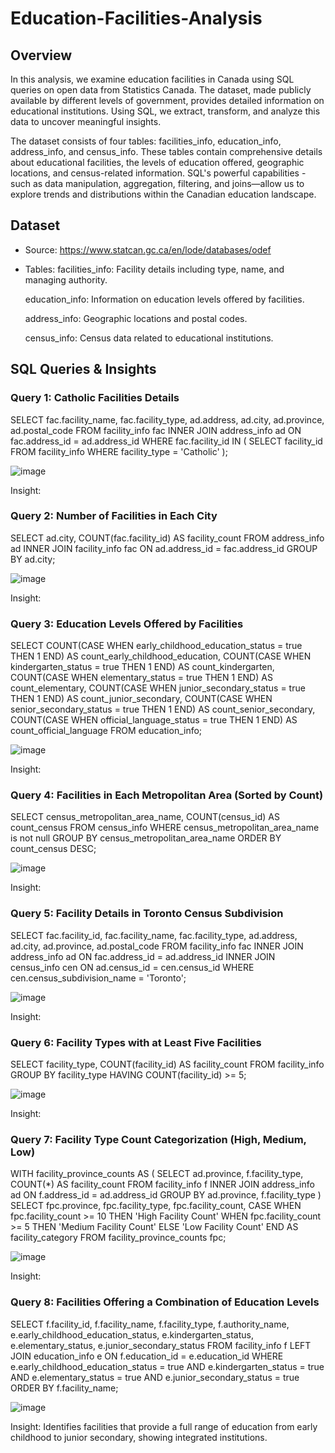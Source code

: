 # Education-Facilities-Analysis

## Overview
In this analysis, we examine education facilities in Canada using SQL queries on open data from Statistics Canada. The dataset, made publicly available by different levels of government, provides detailed information on educational institutions. Using SQL, we extract, transform, and analyze this data to uncover meaningful insights.

The dataset consists of four tables: facilities_info, education_info, address_info, and census_info. These tables contain comprehensive details about educational facilities, the levels of education offered, geographic locations, and census-related information. SQL's powerful capabilities - such as data manipulation, aggregation, filtering, and joins—allow us to explore trends and distributions within the Canadian education landscape.

## Dataset
* Source: https://www.statcan.gc.ca/en/lode/databases/odef
* Tables:
  facilities_info: Facility details including type, name, and managing authority.

  education_info: Information on education levels offered by facilities.

  address_info: Geographic locations and postal codes.

  census_info: Census data related to educational institutions.

## SQL Queries & Insights

### Query 1: Catholic Facilities Details
SELECT fac.facility_name, fac.facility_type, ad.address, ad.city, ad.province, ad.postal_code
FROM facility_info fac
INNER JOIN address_info ad ON fac.address_id = ad.address_id
WHERE fac.facility_id IN (
    SELECT facility_id
    FROM facility_info
    WHERE facility_type = 'Catholic'
);

![image](https://github.com/user-attachments/assets/a9d18f24-6b5a-495f-92bb-a83316e85332)


Insight: 

### Query 2: Number of Facilities in Each City
SELECT ad.city, COUNT(fac.facility_id) AS facility_count
FROM address_info ad
INNER JOIN facility_info fac ON ad.address_id = fac.address_id
GROUP BY ad.city;

![image](https://github.com/user-attachments/assets/4f5891a9-62a9-405b-b923-7f9afc405ab0)

Insight:

### Query 3: Education Levels Offered by Facilities
SELECT
COUNT(CASE WHEN early_childhood_education_status = true THEN 1 END) AS count_early_childhood_education,
COUNT(CASE WHEN kindergarten_status = true THEN 1 END) AS count_kindergarten,
COUNT(CASE WHEN elementary_status = true THEN 1 END) AS count_elementary,
COUNT(CASE WHEN junior_secondary_status = true THEN 1 END) AS count_junior_secondary,
COUNT(CASE WHEN senior_secondary_status = true THEN 1 END) AS count_senior_secondary,
COUNT(CASE WHEN official_language_status = true THEN 1 END) AS count_official_language
FROM education_info;

![image](https://github.com/user-attachments/assets/25c06487-0b10-4c7a-9a61-8e91aaa16e7e)

Insight: 

### Query 4: Facilities in Each Metropolitan Area (Sorted by Count)
SELECT census_metropolitan_area_name, COUNT(census_id) AS count_census
FROM census_info
WHERE census_metropolitan_area_name is not null
GROUP BY census_metropolitan_area_name 
ORDER BY count_census DESC;

![image](https://github.com/user-attachments/assets/9b83ba55-862d-4963-95af-56b4fde11623)

Insight: 

### Query 5: Facility Details in Toronto Census Subdivision
SELECT fac.facility_id, fac.facility_name, fac.facility_type,
	   ad.address, ad.city, ad.province, ad.postal_code
FROM facility_info fac
INNER JOIN address_info ad ON fac.address_id = ad.address_id
INNER JOIN census_info cen ON ad.census_id = cen.census_id
WHERE cen.census_subdivision_name = 'Toronto';

![image](https://github.com/user-attachments/assets/a18a2e99-88f5-454f-a439-a1ee3531a311)

Insight: 

### Query 6: Facility Types with at Least Five Facilities
SELECT facility_type, COUNT(facility_id) AS facility_count
FROM facility_info
GROUP BY facility_type
HAVING COUNT(facility_id) >= 5;

![image](https://github.com/user-attachments/assets/d343e01e-6269-4485-a681-941048aebc91)

Insight: 

### Query 7: Facility Type Count Categorization (High, Medium, Low)
WITH facility_province_counts AS (
  SELECT ad.province, f.facility_type, COUNT(*) AS facility_count
  FROM facility_info f
  INNER JOIN address_info ad ON f.address_id = ad.address_id
  GROUP BY ad.province, f.facility_type
)
SELECT fpc.province, fpc.facility_type, fpc.facility_count,
       CASE
         WHEN fpc.facility_count >= 10 THEN 'High Facility Count'
         WHEN fpc.facility_count >= 5 THEN 'Medium Facility Count'
         ELSE 'Low Facility Count'
       END AS facility_category
FROM facility_province_counts fpc;

![image](https://github.com/user-attachments/assets/79c80f12-334a-4eda-83e7-26fd6ae2272a)

Insight: 

### Query 8: Facilities Offering a Combination of Education Levels
SELECT f.facility_id, f.facility_name, f.facility_type, f.authority_name, e.early_childhood_education_status, e.kindergarten_status, e.elementary_status, e.junior_secondary_status
FROM facility_info f
LEFT JOIN education_info e ON f.education_id = e.education_id
WHERE e.early_childhood_education_status = true
  AND e.kindergarten_status = true
  AND e.elementary_status = true
  AND e.junior_secondary_status = true
ORDER BY f.facility_name;

![image](https://github.com/user-attachments/assets/ed486256-3583-424c-a35c-d5382b121760)

Insight: Identifies facilities that provide a full range of education from early childhood to junior secondary, showing integrated institutions.

